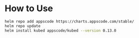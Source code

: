# How to Use

```bash
helm repo add appscode https://charts.appscode.com/stable/
helm repo update
helm install kubed appscode/kubed --version 0.13.0
```
